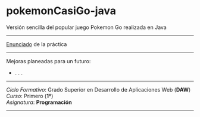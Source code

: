 # pokemonCasiGo-java
Versión sencilla del popular juego Pokemon Go realizada en Java

- - -

[Enunciado](https://github.com/manolojm/pokemonCasiGo-java/blob/master/EnunciadoPractica.pdf) de la práctica

- - -

Mejoras planeadas para un futuro:
- . . .

- - -

*Ciclo Formativo*: Grado Superior en Desarrollo de Aplicaciones Web (**DAW**)  
*Curso*: Primero (**1º**)  
*Asignatura*: **Programación**

- - -


